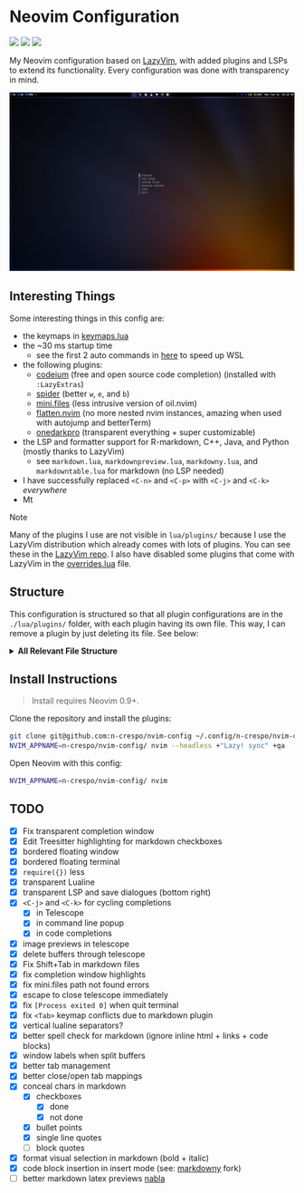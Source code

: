 # Neovim Configuration

<a href="https://dotfyle.com/n-crespo/nvim-config"><img src="https://dotfyle.com/n-crespo/nvim-config/badges/plugins?style=flat" /></a>
<a href="https://dotfyle.com/n-crespo/nvim-config"><img src="https://dotfyle.com/n-crespo/nvim-config/badges/leaderkey?style=flat" /></a>
<a href="https://dotfyle.com/n-crespo/nvim-config"><img src="https://dotfyle.com/n-crespo/nvim-config/badges/plugin-manager?style=flat" /></a>

My Neovim configuration based on [LazyVim](https://www.lazyvim.org), with added plugins and LSPs to extend its
functionality. Every configuration was done with transparency in mind.

  ![start screen](./images/starter.png)

## Interesting Things

Some interesting things in this config are:

- the keymaps in [keymaps.lua](./lua/config/keymaps.lua)
- the ~30 ms startup time
  - see the first 2 auto commands in [here](./lua/config/autocmds.lua) to speed up WSL
- the following plugins:
  - [codeium](https://github.com/Exafunction/codeium.vim) (free and open source code completion) (installed with `:LazyExtras`)
  - [spider](https://github.com/chrisgrieser/nvim-spider) (better `w`, `e`, and `b`)
  - [mini.files](https://github.com/echasnovski/mini.files) (less intrusive version of oil.nvim)
  - [flatten.nvim](https://github.com/willothy/flatten.nvim) (no more nested nvim instances, amazing when used with autojump and betterTerm)
  - [onedarkpro](https://github.com/olimorris/onedarkpro.nvim) (transparent everything + super customizable)
- the LSP and formatter support for R-markdown, C++, Java, and Python (mostly thanks to LazyVim)
  - see `markdown.lua`, `markdownpreview.lua`, `markdowny.lua`, and `markdowntable.lua` for markdown (no LSP needed)
- I have successfully replaced `<C-n>` and `<C-p>` with `<C-j>` and `<C-k>` *everywhere*
- Mt 

> [!Note]
> Many of the plugins I use are not visible in `lua/plugins/` because I
> use the LazyVim distribution which already comes with lots of plugins. You can
> see these in the [LazyVim repo](https://github.com/LazyVim/LazyVim). I also
> have disabled some plugins that come with LazyVim in the
> [overrides.lua](./lua/plugins/overrides.lua) file.

## Structure

This configuration is structured so that all plugin configurations are in the
`./lua/plugins/` folder, with each plugin having its own file. This way, I can
remove a plugin by just deleting its file. See below:

<details>
  <summary><b>All Relevant File Structure</b></summary>

```txt
.
├── lua
│  ├── config
│  │  ├── autocmds.lua
│  │  ├── keymaps.lua
│  │  ├── lazy.lua
│  │  └── options.lua
│  ├── plugins
│  │  ├── {plugin}.lua
│  │  └── ...
│  └── transparentlualine.lua
├── init.lua
└── README.md
```

</details>

## Install Instructions

>  Install requires Neovim 0.9+.

Clone the repository and install the plugins:

```sh
git clone git@github.com:n-crespo/nvim-config ~/.config/n-crespo/nvim-config
NVIM_APPNAME=n-crespo/nvim-config/ nvim --headless +"Lazy! sync" +qa
```

Open Neovim with this config:

```sh
NVIM_APPNAME=n-crespo/nvim-config/ nvim
```

## TODO

- [x] Fix transparent completion window
- [x] Edit Treesitter highlighting for markdown checkboxes
- [x] bordered floating window
- [x] bordered floating terminal
- [x] `require({})` less
- [x] transparent Lualine
- [x] transparent LSP and save dialogues (bottom right)
- [x] `<C-j>` and `<C-k>` for cycling completions
  - [x] in Telescope
  - [x] in command line popup
  - [x] in code completions
- [x] image previews in telescope
- [x] delete buffers through telescope
- [x] Fix Shift+Tab in markdown files
- [x] fix completion window highlights
- [x] fix mini.files path not found errors
- [x] escape to close telescope immediately
- [x] fix `[Process exited 0]` when quit terminal
- [x] fix `<Tab>` keymap conflicts due to markdown plugin
- [x] vertical lualine separators?
- [x] better spell check for markdown (ignore inline html + links + code blocks)
- [x] window labels when split buffers
- [x] better tab management
- [x] better close/open tab mappings
- [x] conceal chars in markdown
  - [x] checkboxes
    - [x] done
    - [x] not done
  - [x] bullet points
  - [x] single line quotes
  - [ ] block quotes
- [x] format visual selection in markdown (bold + italic)
- [x] code block insertion in insert mode (see: [markdowny](./lua/plugins/markdowny.lua) fork)
- [ ] better markdown latex previews [nabla](./lua/plugins/nabla.lua)
